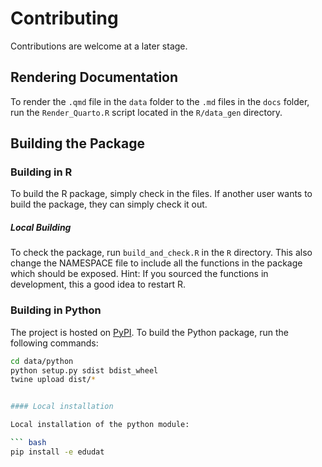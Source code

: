 # Contributing

Contributions are welcome at a later stage.

## Rendering Documentation

To render the `.qmd` file in the `data` folder to the `.md` files in the `docs` folder, run the `Render_Quarto.R` script located in the `R/data_gen` directory.

## Building the Package

### Building in R

To build the R package, simply check in the files. If another user wants to build the package, they can simply check it out. 

##### Local Building
To check the package, run `build_and_check.R` in the `R` directory. This also change the NAMESPACE file to include all the functions in the package which should be exposed. Hint: If you sourced the functions in development, this a good idea to restart R.


### Building in Python

The project is hosted on [PyPI](https://pypi.org/project/edudat/). To build the Python package, run the following commands:

```bash
cd data/python
python setup.py sdist bdist_wheel
twine upload dist/*


#### Local installation

Local installation of the python module:

``` bash
pip install -e edudat 
```
